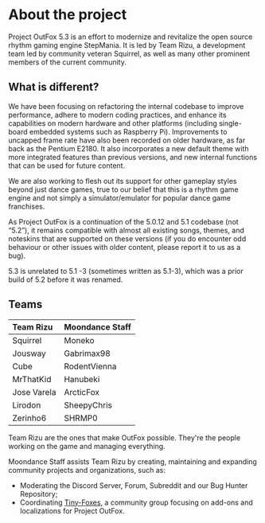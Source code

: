# About the project
Project OutFox 5.3 is an effort to modernize and revitalize the open source rhythm gaming engine StepMania. It is led by Team Rizu, a development team led by community veteran Squirrel, as well as many other prominent members of the current community.

## What is different?

We have been focusing on refactoring the internal codebase to improve performance, adhere to modern coding practices, and enhance its capabilities on modern hardware and other platforms (including single-board embedded systems such as Raspberry Pi). Improvements to uncapped frame rate have also been recorded on older hardware, as far back as the Pentium E2180. It also incorporates a new default theme with more integrated features than previous versions, and new internal functions that can be used for future content.

We are also working to flesh out its support for other gameplay styles beyond just dance games, true to our belief that this is a rhythm game engine and not simply a simulator/emulator for popular dance game franchises.

As Project OutFox is a continuation of the 5.0.12 and 5.1 codebase (not “5.2”), it remains compatible with almost all existing songs, themes, and noteskins that are supported on these versions (if you do encounter odd behaviour or other issues with older content, please report it to us as a bug).

5.3 is unrelated to 5.1 -3 (sometimes written as 5.1-3), which was a prior build of 5.2 before it was renamed.

## Teams

Team Rizu | Moondance Staff
:------------ | :-------------
Squirrel | Moneko
Jousway | Gabrimax98
Cube | RodentVienna
MrThatKid | Hanubeki
Jose Varela | ArcticFox
Lirodon | SheepyChris
Zerinho6 | SHRMP0

Team Rizu are the ones that make OutFox possible. They're the people working on the game and managing everything.

Moondance Staff assists Team Rizu by creating, maintaining and expanding community projects and organizations, such as:

- Moderating the Discord Server, Forum, Subreddit and our Bug Hunter Repository;
- Coordinating [Tiny-Foxes](https://github.com/Tiny-Foxes), a community group focusing on add-ons and localizations for Project OutFox.